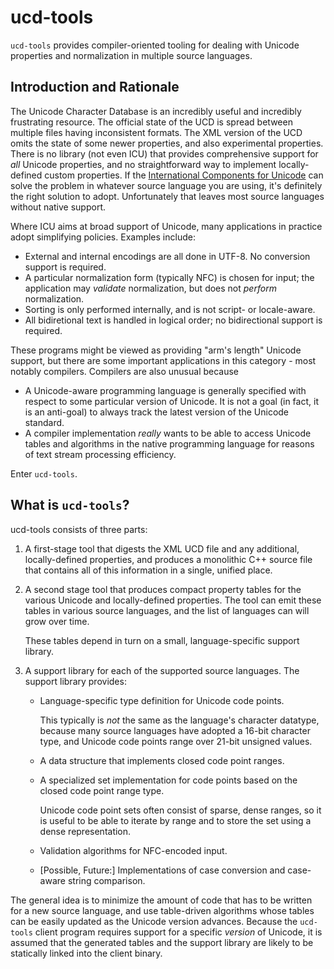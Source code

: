 # ucd-tools
`ucd-tools` provides compiler-oriented tooling for dealing with Unicode
properties and normalization in multiple source languages.

## Introduction and Rationale

The Unicode Character Database is an incredibly useful and incredibly
frustrating resource. The official state of the UCD is spread between
multiple files having inconsistent formats. The XML version of the UCD
omits the state of some newer properties, and also experimental properties.
There is no library (not even ICU) that provides comprehensive support for
_all_ Unicode properties, and no straightforward way to implement
locally-defined custom properties.
If the [International Components for Unicode](http://icu-project.org)
can solve the problem in whatever source language you are using, it's
definitely the right solution to adopt. Unfortunately that leaves most
source languages without native support.

Where ICU aims at broad support of Unicode, many applications in practice
adopt simplifying policies. Examples include:

- External and internal encodings are all done in UTF-8. No
  conversion support is required.
- A particular normalization form (typically NFC) is chosen for
  input; the application may _validate_ normalization, but does not 
  _perform_ normalization.
- Sorting is only performed internally, and is not script- or
  locale-aware.
- All bidiretional text is handled in logical order; no bidirectional
  support is required.

These programs might be viewed as providing "arm's length" Unicode support,
but there are some important applications in this category - most notably
compilers. Compilers are also unusual because

- A Unicode-aware programming language is generally specified with
  respect to some particular version of Unicode. It is not a goal
  (in fact, it is an anti-goal) to always track the latest version of
  the Unicode standard.
- A compiler implementation _really_ wants to be able to access
  Unicode tables and algorithms in the native programming language
  for reasons of text stream processing efficiency.

Enter `ucd-tools`.

## What is `ucd-tools`?

ucd-tools consists of three parts:

1. A first-stage tool that digests the XML UCD file and any additional,
   locally-defined properties, and produces a monolithic C++ source file
   that contains all of this information in a single, unified place.

2. A second stage tool that produces compact property tables for the
   various Unicode and locally-defined properties. The tool can emit
   these tables in various source languages, and the list of languages
   can will grow over time.

   These tables depend in turn on a small, language-specific support
   library.

3. A support library for each of the supported source languages. The
   support library provides:

   - Language-specific type definition for Unicode code points.

     This typically is _not_ the same as the language's character
     datatype, because many source languages have adopted a 16-bit
     character type, and Unicode code points range over 21-bit
     unsigned values.

   - A data structure that implements closed code point ranges.

   - A specialized set implementation for code points based on
     the closed code point range type.

     Unicode code point sets often consist of sparse, dense
     ranges, so it is useful to be able to iterate by range
     and to store the set using a dense representation.

   - Validation algorithms for NFC-encoded input.

   - \[Possible, Future:\] Implementations of case conversion and case-aware
     string comparison.

The general idea is to minimize the amount of code that has to be written
for a new source language, and use table-driven algorithms whose tables can
be easily updated as the Unicode version advances. Because the `ucd-tools`
client program requires support for a specific _version_ of Unicode, it
is assumed that the generated tables and the support library are likely
to be statically linked into the client binary.
